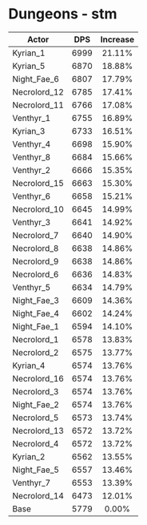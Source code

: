 # Dungeons - stm
| Actor | DPS | Increase |
|---|:---:|:---:|
|Kyrian_1|6999|21.11%|
|Kyrian_5|6870|18.88%|
|Night_Fae_6|6807|17.79%|
|Necrolord_12|6785|17.41%|
|Necrolord_11|6766|17.08%|
|Venthyr_1|6755|16.89%|
|Kyrian_3|6733|16.51%|
|Venthyr_4|6698|15.90%|
|Venthyr_8|6684|15.66%|
|Venthyr_2|6666|15.35%|
|Necrolord_15|6663|15.30%|
|Venthyr_6|6658|15.21%|
|Necrolord_10|6645|14.99%|
|Venthyr_3|6641|14.92%|
|Necrolord_7|6640|14.90%|
|Necrolord_8|6638|14.86%|
|Necrolord_9|6638|14.86%|
|Necrolord_6|6636|14.83%|
|Venthyr_5|6634|14.79%|
|Night_Fae_3|6609|14.36%|
|Night_Fae_4|6602|14.24%|
|Night_Fae_1|6594|14.10%|
|Necrolord_1|6578|13.83%|
|Necrolord_2|6575|13.77%|
|Kyrian_4|6574|13.76%|
|Necrolord_16|6574|13.76%|
|Necrolord_3|6574|13.76%|
|Night_Fae_2|6574|13.76%|
|Necrolord_5|6573|13.74%|
|Necrolord_13|6572|13.72%|
|Necrolord_4|6572|13.72%|
|Kyrian_2|6562|13.55%|
|Night_Fae_5|6557|13.46%|
|Venthyr_7|6553|13.39%|
|Necrolord_14|6473|12.01%|
|Base|5779|0.00%|
